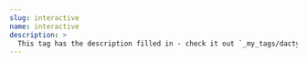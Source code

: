 ```yaml
---
slug: interactive
name: interactive
description: >
  This tag has the description filled in - check it out `_my_tags/dactyl.md`
---
```


